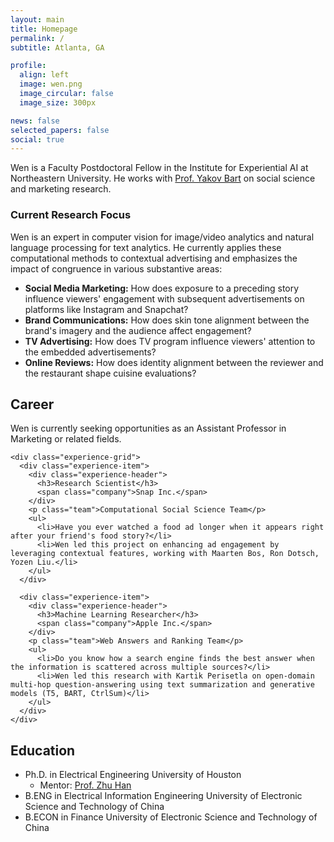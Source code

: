 ```yaml
---
layout: main
title: Homepage
permalink: /
subtitle: Atlanta, GA

profile:
  align: left
  image: wen.png
  image_circular: false
  image_size: 300px

news: false
selected_papers: false
social: true
---
```


<div class="bio-section">
  <p class="lead">
    Wen is a Faculty Postdoctoral Fellow in the Institute for Experiential AI at Northeastern University. He works with <a href="https://damore-mckim.northeastern.edu/people/yakov-bart/" target="_blank">Prof. Yakov Bart</a> on social science and marketing research.
  </p>
</div>

<div class="research-focus-section">
  <h3>Current Research Focus</h3>
  <p>
    Wen is an expert in computer vision for image/video analytics and natural language processing for text analytics. He currently applies these computational methods to contextual advertising and emphasizes the impact of congruence in various substantive areas:
  </p>
  <ul class="research-list">
    <li><strong>Social Media Marketing:</strong> How does exposure to a preceding story influence viewers' engagement with subsequent advertisements on platforms like Instagram and Snapchat?</li>
    <li><strong>Brand Communications:</strong> How does skin tone alignment between the brand's imagery and the audience affect engagement?</li>
    <li><strong>TV Advertising:</strong> How does TV program influence viewers' attention to the embedded advertisements?</li>
    <li><strong>Online Reviews:</strong> How does identity alignment between the reviewer and the restaurant shape cuisine evaluations?</li>
  </ul>
</div>

<div class="career-section">
  <div class="section-header">
    <h2>Career</h2>
  </div>
  <div class="career-content">
    <p class="highlight">
      Wen is currently seeking opportunities as an Assistant Professor in Marketing or related fields.
    </p>
    
    <div class="experience-grid">
      <div class="experience-item">
        <div class="experience-header">
          <h3>Research Scientist</h3>
          <span class="company">Snap Inc.</span>
        </div>
        <p class="team">Computational Social Science Team</p>
        <ul>
          <li>Have you ever watched a food ad longer when it appears right after your friend's food story?</li>
          <li>Wen led this project on enhancing ad engagement by leveraging contextual features, working with Maarten Bos, Ron Dotsch, Yozen Liu.</li>
        </ul>
      </div>

      <div class="experience-item">
        <div class="experience-header">
          <h3>Machine Learning Researcher</h3>
          <span class="company">Apple Inc.</span>
        </div>
        <p class="team">Web Answers and Ranking Team</p>
        <ul>
          <li>Do you know how a search engine finds the best answer when the information is scattered across multiple sources?</li>
          <li>Wen led this research with Kartik Perisetla on open-domain multi-hop question-answering using text summarization and generative models (T5, BART, CtrlSum)</li>
        </ul>
      </div>
    </div>
  </div>
</div>

<div class="education-section">
  <h2>Education</h2>
  <div class="education-grid">
    <ul class="education-list">
      <li>
        <span class="degree">Ph.D. in Electrical Engineering</span>
        <span class="institution">University of Houston</span>
        <ul class="education-details">
          <li>Mentor: <a href="https://scholar.google.com/citations?user=ty7wIXoAAAAJ&hl=en" target="_blank">Prof. Zhu Han</a></li>
        </ul>
      </li>
      <li>
        <span class="degree">B.ENG in Electrical Information Engineering</span>
        <span class="institution">University of Electronic Science and Technology of China</span>
      </li>
      <li>
        <span class="degree">B.ECON in Finance</span>
        <span class="institution">University of Electronic Science and Technology of China</span>
      </li>
    </ul>
  </div>
</div>


